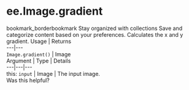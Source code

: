  
#  ee.Image.gradient
bookmark_borderbookmark Stay organized with collections  Save and categorize content based on your preferences.
Calculates the x and y gradient.
Usage | Returns  
---|---  
`Image.gradient()` | Image  
Argument | Type | Details  
---|---|---  
this: `input` | Image | The input image.  
Was this helpful?
